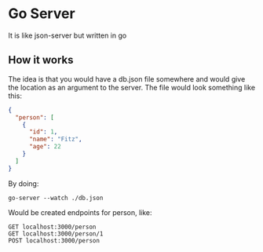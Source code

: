 # Go Server

It is like json-server but written in go

## How it works

The idea is that you would have a db.json file somewhere  and would give the
location as an argument to the server. The file would look something like this:

```json
{
  "person": [
    {
      "id": 1,
      "name": "Fitz",
      "age": 22
    }
  ]
}
```

By doing:

```console
go-server --watch ./db.json
```

Would be created endpoints for person, like:

```
GET localhost:3000/person
GET localhost:3000/person/1
POST localhost:3000/person
```
